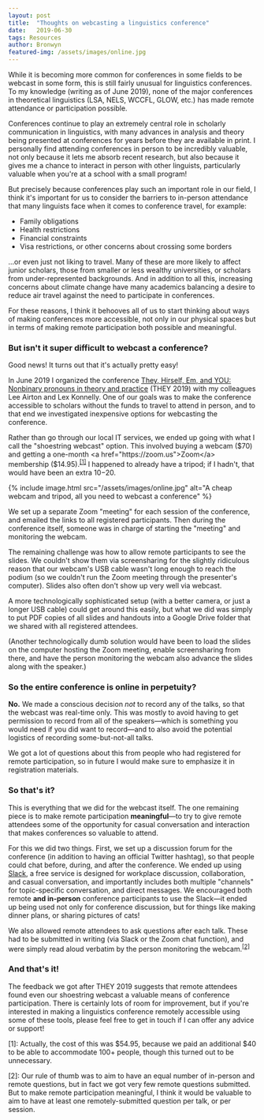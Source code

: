 ```yaml
---
layout: post
title:  "Thoughts on webcasting a linguistics conference"
date:   2019-06-30
tags: Resources
author: Bronwyn
featured-img: /assets/images/online.jpg
---
```


While it is becoming more common for conferences in some fields to be webcast in some form, this is still fairly unusual for linguistics conferences. To my knowledge (writing as of June 2019), none of the major conferences in theoretical linguistics (LSA, NELS, WCCFL, GLOW, etc.) has made remote attendance or participation possible. 

Conferences continue to play an extremely central role in scholarly communication in linguistics, with many advances in analysis and theory being presented at conferences for years before they are available in print. I personally find attending conferences in person to be incredibly valuable, not only because it lets me absorb recent research, but also because it gives me a chance to interact in person with other linguists, particularly valuable when you're at a school with a small program!

But precisely because conferences play such an important role in our field, I think it's important for us to consider the barriers to in-person attendance that many linguists face when it comes to conference travel, for example: 

* Family obligations
* Health restrictions
* Financial constraints
* Visa restrictions, or other concerns about crossing some borders

...or even just not liking to travel. Many of these are more likely to affect junior scholars, those from smaller or less wealthy universities, or scholars from under-represented backgrounds. And in addition to all this, increasing concerns about climate change have many academics balancing a desire to reduce air travel against the need to participate in conferences. 

For these reasons, I think it behooves all of us to start thinking about ways of making conferences more accessible, not only in our physical spaces but in terms of making remote participation both possible and meaningful. 

### But isn't it super difficult to webcast a conference?

Good news! It turns out that it's actually pretty easy! 

In June 2019 I organized the conference <a href="https://educ.queensu.ca/they2019">They, Hirself, Em, and YOU: Nonbinary pronouns in theory and practice</a> (THEY 2019) with my colleagues Lee Airton and Lex Konnelly. One of our goals was to make the conference accessible to scholars without the funds to travel to attend in person, and to that end we investigated inexpensive options for webcasting the conference. 

Rather than go through our local IT services, we ended up going with what I call the "shoestring webcast" option. This involved buying a webcam ($70) and getting a one-month <a href="https://zoom.us">Zoom</a> membership ($14.95).<sup><a href="#one">[1]</a></sup> I happened to already have a tripod; if I hadn't, that would have been an extra $10-$20. 

{% include image.html src="/assets/images/online.jpg" alt="A cheap webcam and tripod, all you need to webcast a conference" %}

We set up a separate Zoom "meeting" for each session of the conference, and emailed the links to all registered participants. Then during the conference itself, someone was in charge of starting the "meeting" and monitoring the webcam.

The remaining challenge was how to allow remote participants to see the slides. We couldn't show them via screensharing for the slightly ridiculous reason that our webcam's USB cable wasn't long enough to reach the podium (so we couldn't run the Zoom meeting through the presenter's computer). Slides also often don't show up very well via webcast. 

A more technologically sophisticated setup (with a better camera, or just a longer USB cable) could get around this easily, but what we did was simply to put PDF copies of all slides and handouts into a Google Drive folder that we shared with all registered attendees. 

(Another technologically dumb solution would have been to load the slides on the computer hosting the Zoom meeting, enable screensharing from there, and have the person monitoring the webcam also advance the slides along with the speaker.)

### So the entire conference is online in perpetuity?

<b>No.</b> We made a conscious decision <i>not</i> to record any of the talks, so that the webcast was real-time only. This was mostly to avoid having to get permission to record from all of the speakers&mdash;which is something you would need if you did want to record&mdash;and to also avoid the potential logistics of recording some-but-not-all talks. 

We got a lot of questions about this from people who had registered for remote participation, so in future I would make sure to emphasize it in registration materials. 

### So that's it?

This is everything that we did for the webcast itself. The one remaining piece is to make remote participation <b>meaningful</b>&mdash;to try to give remote attendees some of the opportunity for casual conversation and interaction that makes conferences so valuable to attend. 

For this we did two things. First, we set up a discussion forum for the conference (in addition to having an official Twitter hashtag), so that people could chat before, during, and after the conference. We ended up using <a href="https://slack.com/intl/en-ca/">Slack</a>, a free service is designed for workplace discussion, collaboration, and casual conversation, and importantly includes both multiple "channels" for topic-specific conversation, and direct messages. We encouraged both remote <b>and in-person</b> conference participants to use the Slack&mdash;it ended up being used not only for conference discussion, but for things like making dinner plans, or sharing pictures of cats! 

We also allowed remote attendees to ask questions after each talk. These had to be submitted in writing (via Slack or the Zoom chat function), and were simply read aloud verbatim by the person monitoring the webcam.<sup><a href="#two">[2]</a></sup> 

### And that's it!

The feedback we got after THEY 2019 suggests that remote attendees found even our shoestring webcast a valuable means of conference participation. There is certainly lots of room for improvement, but if you're interested in making a linguistics conference remotely accessible using some of these tools, please feel free to get in touch if I can offer any advice or support! 

<a name="one">[1]</a>: Actually, the cost of this was $54.95, because we paid an additional $40 to be able to accommodate 100+ people, though this turned out to be unnecessary. 	

<a name="two">[2]</a>: Our rule of thumb was to aim to have an equal number of in-person and remote questions, but in fact we got very few remote questions submitted. But to make remote participation meaningful, I think it would be valuable to aim to have at least one remotely-submitted question per talk, or per session.
